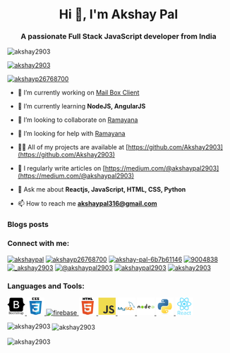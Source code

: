 <h1 align="center">Hi 👋, I'm Akshay Pal</h1>
<h3 align="center">A passionate Full Stack JavaScript developer from India</h3>

<p align="left"> <img src="https://komarev.com/ghpvc/?username=akshay2903&label=Profile%20views&color=0e75b6&style=flat" alt="akshay2903" /> </p>

<p align="left"> <a href="https://github.com/ryo-ma/github-profile-trophy"><img src="https://github-profile-trophy.vercel.app/?username=akshay2903" alt="akshay2903" /></a> </p>

<p align="left"> <a href="https://twitter.com/akshayp26768700" target="blank"><img src="https://img.shields.io/twitter/follow/akshayp26768700?logo=twitter&style=for-the-badge" alt="akshayp26768700" /></a> </p>

- 🔭 I’m currently working on [Mail Box Client](https://github.com/Akshay2903/Mail-Box-Client)

- 🌱 I’m currently learning **NodeJS, AngularJS**

- 👯 I’m looking to collaborate on [Ramayana](https://github.com/Akshay2903/Ramayana)

- 🤝 I’m looking for help with [Ramayana](https://github.com/Akshay2903/Ramayana)

- 👨‍💻 All of my projects are available at [https://github.com/Akshay2903](https://github.com/Akshay2903)

- 📝 I regularly write articles on [https://medium.com/@akshaypal2903](https://medium.com/@akshaypal2903)

- 💬 Ask me about **Reactjs, JavaScript, HTML, CSS, Python**

- 📫 How to reach me **akshaypal316@gmail.com**

### Blogs posts
<!-- BLOG-POST-LIST:START -->
<!-- BLOG-POST-LIST:END -->

<h3 align="left">Connect with me:</h3>
<p align="left">
<a href="https://codepen.io/akshaypal" target="blank"><img align="center" src="https://raw.githubusercontent.com/rahuldkjain/github-profile-readme-generator/master/src/images/icons/Social/codepen.svg" alt="akshaypal" height="30" width="40" /></a>
<a href="https://twitter.com/akshayp26768700" target="blank"><img align="center" src="https://raw.githubusercontent.com/rahuldkjain/github-profile-readme-generator/master/src/images/icons/Social/twitter.svg" alt="akshayp26768700" height="30" width="40" /></a>
<a href="https://linkedin.com/in/akshay-pal-6b7b61146" target="blank"><img align="center" src="https://raw.githubusercontent.com/rahuldkjain/github-profile-readme-generator/master/src/images/icons/Social/linked-in-alt.svg" alt="akshay-pal-6b7b61146" height="30" width="40" /></a>
<a href="https://stackoverflow.com/users/9004838" target="blank"><img align="center" src="https://raw.githubusercontent.com/rahuldkjain/github-profile-readme-generator/master/src/images/icons/Social/stack-overflow.svg" alt="9004838" height="30" width="40" /></a>
<a href="https://instagram.com/_akshay2903" target="blank"><img align="center" src="https://raw.githubusercontent.com/rahuldkjain/github-profile-readme-generator/master/src/images/icons/Social/instagram.svg" alt="_akshay2903" height="30" width="40" /></a>
<a href="https://medium.com/@akshaypal2903" target="blank"><img align="center" src="https://raw.githubusercontent.com/rahuldkjain/github-profile-readme-generator/master/src/images/icons/Social/medium.svg" alt="@akshaypal2903" height="30" width="40" /></a>
<a href="https://www.hackerrank.com/akshaypal2903" target="blank"><img align="center" src="https://raw.githubusercontent.com/rahuldkjain/github-profile-readme-generator/master/src/images/icons/Social/hackerrank.svg" alt="akshaypal2903" height="30" width="40" /></a>
<a href="https://www.leetcode.com/akshay2903" target="blank"><img align="center" src="https://raw.githubusercontent.com/rahuldkjain/github-profile-readme-generator/master/src/images/icons/Social/leet-code.svg" alt="akshay2903" height="30" width="40" /></a>
</p>

<h3 align="left">Languages and Tools:</h3>
<p align="left"> <a href="https://getbootstrap.com" target="_blank" rel="noreferrer"> <img src="https://raw.githubusercontent.com/devicons/devicon/master/icons/bootstrap/bootstrap-plain-wordmark.svg" alt="bootstrap" width="40" height="40"/> </a> <a href="https://www.w3schools.com/css/" target="_blank" rel="noreferrer"> <img src="https://raw.githubusercontent.com/devicons/devicon/master/icons/css3/css3-original-wordmark.svg" alt="css3" width="40" height="40"/> </a> <a href="https://firebase.google.com/" target="_blank" rel="noreferrer"> <img src="https://www.vectorlogo.zone/logos/firebase/firebase-icon.svg" alt="firebase" width="40" height="40"/> </a> <a href="https://www.w3.org/html/" target="_blank" rel="noreferrer"> <img src="https://raw.githubusercontent.com/devicons/devicon/master/icons/html5/html5-original-wordmark.svg" alt="html5" width="40" height="40"/> </a> <a href="https://developer.mozilla.org/en-US/docs/Web/JavaScript" target="_blank" rel="noreferrer"> <img src="https://raw.githubusercontent.com/devicons/devicon/master/icons/javascript/javascript-original.svg" alt="javascript" width="40" height="40"/> </a> <a href="https://www.mysql.com/" target="_blank" rel="noreferrer"> <img src="https://raw.githubusercontent.com/devicons/devicon/master/icons/mysql/mysql-original-wordmark.svg" alt="mysql" width="40" height="40"/> </a> <a href="https://nodejs.org" target="_blank" rel="noreferrer"> <img src="https://raw.githubusercontent.com/devicons/devicon/master/icons/nodejs/nodejs-original-wordmark.svg" alt="nodejs" width="40" height="40"/> </a> <a href="https://www.python.org" target="_blank" rel="noreferrer"> <img src="https://raw.githubusercontent.com/devicons/devicon/master/icons/python/python-original.svg" alt="python" width="40" height="40"/> </a> <a href="https://reactjs.org/" target="_blank" rel="noreferrer"> <img src="https://raw.githubusercontent.com/devicons/devicon/master/icons/react/react-original-wordmark.svg" alt="react" width="40" height="40"/> </a> </p>

<p><img align="left" src="https://github-readme-stats.vercel.app/api/top-langs?username=akshay2903&show_icons=true&locale=en&layout=compact" alt="akshay2903" /></p>

<p>&nbsp;<img align="center" src="https://github-readme-stats.vercel.app/api?username=akshay2903&show_icons=true&locale=en" alt="akshay2903" /></p>

<p><img align="center" src="https://github-readme-streak-stats.herokuapp.com/?user=akshay2903&" alt="akshay2903" /></p>
